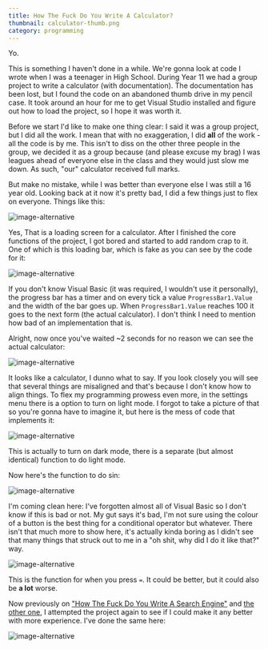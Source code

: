 ```yaml
---
title: How The Fuck Do You Write A Calculator?
thumbnail: calculator-thumb.png
category: programming
---
```


Yo.

This is something I haven't done in a while. We're gonna look at code I wrote when I was a teenager in High School. During Year 11 we had a group project to write a calculator (with documentation). The documentation has been lost, but I found the code on an abandoned thumb drive in my pencil case. It took around an hour for me to get Visual Studio installed and figure out how to load the project, so I hope it was worth it.

Before we start I'd like to make one thing clear: I said it was a group project, but I did all the work. I mean that with no exaggeration, I did **all** of the work - all the code is by me. This isn't to diss on the other three people in the group, we decided it as a group because (and please excuse my brag) I was leagues ahead of everyone else in the class and they would just slow me down. As such, "our" calculator received full marks.

But make no mistake, while I was better than everyone else I was still a 16 year old. Looking back at it now it's pretty bad, I did a few things just to flex on everyone. Things like this:

![image-alternative](https://cdn.halcyonnouveau.xyz/blog/img/cal_form_2.png)

Yes, That is a loading screen for a calculator. After I finished the core functions of the project, I got bored and started to add random crap to it. One of which is this loading bar, which is fake as you can see by the code for it:

![image-alternative](https://cdn.halcyonnouveau.xyz/blog/img/cal_form_2_code.png)

If you don't know Visual Basic (it was required, I wouldn't use it personally), the progress bar has a timer and on every tick a value `ProgressBar1.Value` and the width of the bar goes up. When `ProgressBar1.Value` reaches 100 it goes to the next form (the actual calculator). I don't think I need to mention how bad of an implementation that is.

Alright, now once you've waited ~2 seconds for no reason we can see the actual calculator:

![image-alternative](https://cdn.halcyonnouveau.xyz/blog/img/cal_form_1.png)

It looks like a calculator, I dunno what to say. If you look closely you will see that several things are misaligned and that's because I don't know how to align things. To flex my programming prowess even more, in the settings menu there is a option to turn on light mode. I forgot to take a picture of that so you're gonna have to imagine it, but here is the mess of code that implements it:

![image-alternative](https://cdn.halcyonnouveau.xyz/blog/img/cal_form_1_code_dm.png)

This is actually to turn on dark mode, there is a separate (but almost identical) function to do light mode.

Now here's the function to do sin:

![image-alternative](https://cdn.halcyonnouveau.xyz/blog/img/cal_form_1_code_sn.png)

I'm coming clean here: I've forgotten almost all of Visual Basic so I don't know if this is bad or not. My gut says it's bad, I'm not sure using the colour of a button is the best thing for a conditional operator but whatever. There isn't that much more to show here, it's actually kinda boring as I didn't see that many things that struck out to me in a "oh shit, why did I do it like that?" way.

![image-alternative](https://cdn.halcyonnouveau.xyz/blog/img/cal_form_1_code_eq.png)

This is the function for when you press `=`. It could be better, but it could also be **a lot** worse.

Now previously on ["How The Fuck Do You Write A Search Engine"](/article/how_do_you_write_a_search_engine) and [the other one](/article/how_do_you_write_a_blog), I attempted the project again to see if I could make it any better with more experience. I've done the same here:

![image-alternative](https://cdn.halcyonnouveau.xyz/blog/img/cal_good.png)

